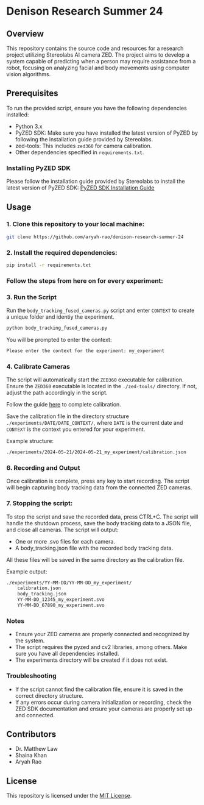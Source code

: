 # Denison Research Summer 24

## Overview

This repository contains the source code and resources for a research project utilizing Stereolabs AI camera ZED. The project aims to develop a system capable of predicting when a person may require assistance from a robot, focusing on analyzing facial and body movements using computer vision algorithms.

## Prerequisites

To run the provided script, ensure you have the following dependencies installed:

- Python 3.x
- PyZED SDK: Make sure you have installed the latest version of PyZED by following the installation guide provided by Stereolabs.
- zed-tools: This includes `zed360` for camera calibration.
- Other dependencies specified in `requirements.txt`.

### Installing PyZED SDK

Please follow the installation guide provided by Stereolabs to install the latest version of PyZED SDK:
[PyZED SDK Installation Guide](https://www.stereolabs.com/docs/app-development/python/install)

## Usage

### 1. Clone this repository to your local machine:

```bash
git clone https://github.com/aryah-rao/denison-research-summer-24
```

### 2. Install the required dependencies:

```bash
pip install -r requirements.txt
```

### Follow the steps from here on for every experiment:

### 3. Run the Script

Run the `body_tracking_fused_cameras.py` script and enter `CONTEXT` to create a unique folder and identiy the experiment.

```bash
python body_tracking_fused_cameras.py
```

You will be prompted to enter the context:
```bash
Please enter the context for the experiment: my_experiment
```

### 4. Calibrate Cameras

The script will automatically start the `ZED360` executable for calibration. Ensure the `ZED360` executable is located in the `./zed-tools/` directory. If not, adjust the path accordingly in the script.

Follow the guide [here](https://www.stereolabs.com/docs/fusion/zed360) to complete calibration.

Save the calibration file in the directory structure `./experiments/DATE/DATE_CONTEXT/`, where `DATE` is the current date and `CONTEXT` is the context you entered for your experiment.

Example structure:
```bash
./experiments/2024-05-21/2024-05-21_my_experiment/calibration.json
```

### 6. Recording and Output

Once calibration is complete, press any key to start recording. The script will begin capturing body tracking data from the connected ZED cameras.

### 7. Stopping the script:

To stop the script and save the recorded data, press CTRL+C. The script will handle the shutdown process, save the body tracking data to a JSON file, and close all cameras. The script will output:
- One or more .svo files for each camera.
- A body_tracking.json file with the recorded body tracking data.

All these files will be saved in the same directory as the calibration file.

Example output:

```bash
./experiments/YY-MM-DD/YY-MM-DD_my_experiment/
    calibration.json
    body_tracking.json
    YY-MM-DD_12345_my_experiment.svo
    YY-MM-DD_67890_my_experiment.svo
```

### Notes

- Ensure your ZED cameras are properly connected and recognized by the system.
- The script requires the pyzed and cv2 libraries, among others. Make sure you have all dependencies installed.
- The experiments directory will be created if it does not exist.

### Troubleshooting

- If the script cannot find the calibration file, ensure it is saved in the correct directory structure.
- If any errors occur during camera initialization or recording, check the ZED SDK documentation and ensure your cameras are properly set up and connected.

## Contributors

- Dr. Matthew Law
- Shaina Khan
- Aryah Rao

## License

This repository is licensed under the [MIT License](LICENSE).

